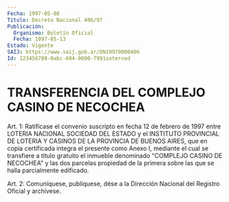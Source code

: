 ```yaml
---
Fecha: 1997-05-08
Título: Decreto Nacional 406/97
Publicación:
  Organismo: Boletín Oficial
  Fecha: 1997-05-13
Estado: Vigente
SAIJ: https://www.saij.gob.ar/DN19970000406
Id: 123456789-0abc-604-0000-7991soterced
---
```

# TRANSFERENCIA DEL COMPLEJO CASINO DE NECOCHEA

<a id="1"></a>
Art. 1: Ratifícase  el  convenio  suscripto  en  fecha  12 de febrero  de  1997  entre  LOTERIA NACIONAL SOCIEDAD DEL ESTADO y el INSTITUTO PROVINCIAL DE LOTERIA Y CASINOS DE LA PROVINCIA DE BUENOS AIRES, que en copia certificada  integra  el presente como Anexo I, mediante  el  cual  se  transfiere  a título gratuito  el  inmueble denominado  "COMPLEJO  CASINO  DE  NECOCHEA"  y  las  dos  parcelas propiedad  de  la  primera  sobre  las que  se  halla  parcialmente edificado.

<a id="2"></a>
Art. 2: Comuníquese, publíquese, dése  a la Dirección Nacional del Registro  Oficial y archívese.